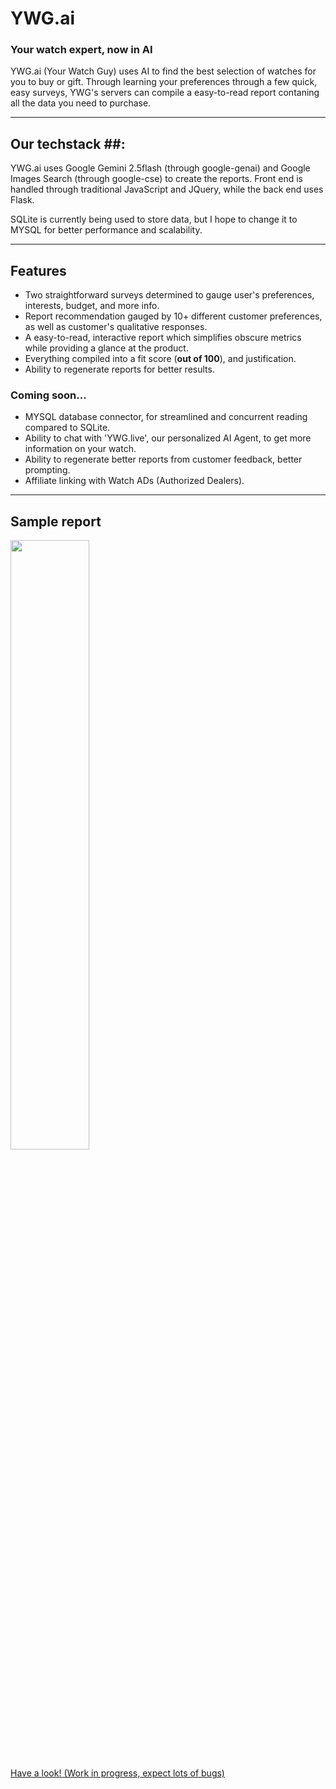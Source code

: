 # YWG.ai #
### Your watch expert, now in AI ###

YWG.ai (Your Watch Guy) uses AI to find the best selection of watches for you to buy or gift. Through learning your preferences through a few quick, easy surveys, YWG's servers can compile a easy-to-read report contaning all the data you need to purchase.

---
## Our techstack ##:

YWG.ai uses Google Gemini 2.5flash (through google-genai) and Google Images Search (through google-cse) to create the reports. Front end is handled through traditional JavaScript and JQuery, while the back end uses Flask. 

SQLite is currently being used to store data, but I hope to change it to MYSQL for better performance and scalability.

---
## Features ##

- Two straightforward surveys determined to gauge user's preferences, interests, budget, and more info.
- Report recommendation gauged by 10+ different customer preferences, as well as customer's qualitative responses.
- A easy-to-read, interactive report which simplifies obscure metrics while providing a glance at the product.
- Everything compiled into a fit score (**out of 100**), and justification.
- Ability to regenerate reports for better results.

### Coming soon... ###

- MYSQL database connector, for streamlined and concurrent reading compared to SQLite.
- Ability to chat with 'YWG.live', our personalized AI Agent, to get more information on your watch.
- Ability to regenerate better reports from customer feedback, better prompting.
- Affiliate linking with Watch ADs (Authorized Dealers).

---

## Sample report ##

<img src="https://ywgai.pythonanywhere.com/resources/sample_report_1.png" width="50%" height="50%">

<a href="https://ywgai.pythonanywhere.com">Have a look! (Work in progress, expect lots of bugs)</a> 

